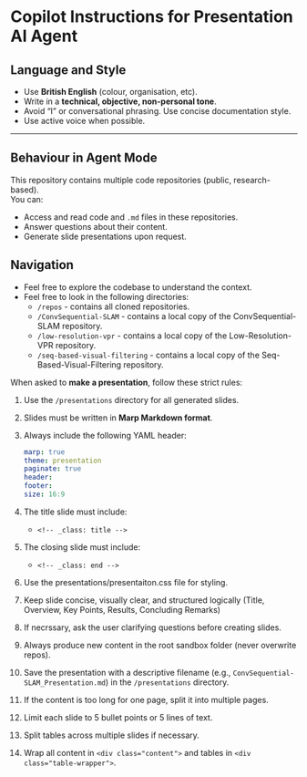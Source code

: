 # Copilot Instructions for Presentation AI Agent

## Language and Style
- Use **British English** (colour, organisation, etc).
- Write in a **technical, objective, non-personal tone**.
- Avoid “I” or conversational phrasing. Use concise documentation style.
- Use active voice when possible.

---

## Behaviour in Agent Mode
This repository contains multiple code repositories (public, research-based).  
You can:
- Access and read code and `.md` files in these repositories.
- Answer questions about their content.
- Generate slide presentations upon request.

## Navigation
- Feel free to explore the codebase to understand the context.
- Feel free to look in the following directories:
   - `/repos` - contains all cloned repositories.
   - `/ConvSequential-SLAM` - contains a local copy of the ConvSequential-SLAM repository.
   - `/low-resolution-vpr` - contains a local copy of the Low-Resolution-VPR repository.
   - `/seq-based-visual-filtering` - contains a local copy of the Seq-Based-Visual-Filtering repository.

When asked to **make a presentation**, follow these strict rules:

1. Use the `/presentations` directory for all generated slides.
2. Slides must be written in **Marp Markdown format**.
3. Always include the following YAML header:

   ```yaml
   marp: true
   theme: presentation
   paginate: true
   header: 
   footer: 
   size: 16:9
4. The title slide must include:
   - `<!-- _class: title -->`
5. The closing slide must include:
   - `<!-- _class: end -->`
6. Use the presentations/presentaiton.css file for styling.
7. Keep slide concise, visually clear, and structured logically (Title, Overview, Key Points, Results, Concluding Remarks)
8. If necrssary, ask the user clarifying questions before creating slides.
9. Always produce new content in the root sandbox folder (never overwrite repos).
10. Save the presentation with a descriptive filename (e.g., `ConvSequential-SLAM_Presentation.md`) in the `/presentations` directory.
11. If the content is too long for one page, split it into multiple pages.
12. Limit each slide to 5 bullet points or 5 lines of text. 
13. Split tables across multiple slides if necessary. 
14. Wrap all content in `<div class="content">` and tables in `<div class="table-wrapper">`.